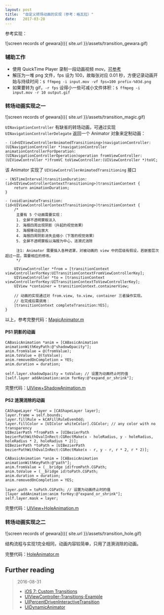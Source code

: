 ```yaml
---
layout: post
title:  "自定义转场动画的实现（参考：格瓦拉）"
date:   2017-03-28
---
```


参考实现：

![screen records of gewara]({{ site.url }}/assets/transition_gewara.gif)

### 辅助工作

* 使用 QuickTime Player 录制一段动画视频 mov。[可参考](http://osxdaily.com/2016/02/15/howto-record-iphone-screen-mac-quicktime/)
* 解压为一堆 png 文件，fps 设为 100，故每张对应 0.01 秒，方便记录动画开始与持续时间：`$ ffmpeg -i input.mov -vf fps=100 prefix-%03d.png`
* 如果要转为 gif，`-r fps` 设得小一些可减小文件体积：`$ ffmpeg -i input.mov -r 10 output.gif`


### 转场动画实现之一

![screen records of gewara]({{ site.url }}/assets/transition_magic.gif)

`UINavigationController` 有缺省的转场动画，可通过实现 `UINavigationControllerDelegate` 返回一个 Animator 对象来定制动画：

```objc
- (id<UIViewControllerAnimatedTransitioning>)navigationController:(UINavigationController *)navigationController animationControllerForOperation:(UINavigationControllerOperation)operation fromViewController:(UIViewController *)fromVC toViewController:(UIViewController *)toVC;
```

该 Animator 实现了 `UIViewControllerAnimatedTransitioning` 接口

```obj-c
- (NSTimeInterval)transitionDuration:(id<UIViewControllerContextTransitioning>)transitionContext {
	return animationDuration;
}

- (void)animateTransition:(id<UIViewControllerContextTransitioning>)transitionContext {
    /*
     主要有 5 个动画需要实现：
     1. 全屏不透明蒙板淡入
     2. 海报四周出现阴影（升起的视觉效果）
     3. 海报移动且放大
     4. 海报四周阴影消失且缩小（下落的视觉效果）
     5. 全屏不透明蒙板以海报为中心，涟漪式消除

     注1: Animator 需要插入各种遮罩，对被动画的 view 中的层级有假设，若嵌套层次超过一层，需要相应的修改。
     */

    UIViewController *from = [transitionContext viewControllerForKey:UITransitionContextFromViewControllerKey];
    UIViewController *to = [transitionContext viewControllerForKey:UITransitionContextToViewControllerKey];
    UIView *container = transitionContext.containerView;

    // 动画的实现通过对 from.view, to.view, container 三者操作实现。
    // 在完成后需调用：
    [transitionContext completeTransition:YES];
}
```

以上，参考完整代码：[MagicAnimator.m](https://github.com/shyang/CustomTransition/blob/master/CustomTransition/MagicAnimator.m)

#### PS1 阴影的动画
```
CABasicAnimation *anim = [CABasicAnimation animationWithKeyPath:@"shadowOpacity"];
anim.fromValue = @(fromValue);
anim.toValue = @(toValue);
anim.removedOnCompletion = YES;
anim.duration = duration;

self.layer.shadowOpacity = toValue; // 设置为动画终止时的值
[self.layer addAnimation:anim forKey:@"expand_or_shrink"];
```

完整代码：[UIView+ShadowAnimation.m](https://github.com/shyang/CustomTransition/blob/master/CustomTransition/UIView%2BShadowAnimation.m)

#### PS2 涟漪消除的动画
```
CAShapeLayer *layer = [CAShapeLayer layer];
layer.frame = self.bounds;
layer.fillRule = kCAFillRuleEvenOdd;
layer.fillColor = [UIColor whiteColor].CGColor; // any color with no transparency
UIBezierPath *fromPath = [UIBezierPath bezierPathWithOvalInRect:CGRectMake(x - holeRadius, y - holeRadius, holeRadius * 2, holeRadius * 2)];
UIBezierPath *toPath = [UIBezierPath bezierPathWithOvalInRect:CGRectMake(x - r, y - r, r * 2, r * 2)];

CABasicAnimation *anim = [CABasicAnimation animationWithKeyPath:@"path"];
anim.fromValue = (__bridge id)fromPath.CGPath;
anim.toValue = (__bridge id)toPath.CGPath;
anim.duration = duration;
anim.removedOnCompletion = YES;

layer.path = toPath.CGPath; // 设置为动画终止时的值
[layer addAnimation:anim forKey:@"expand_or_shrink"];
self.layer.mask = layer;
```

完整代码：[UIView+HoleAnimation.m](https://github.com/shyang/CustomTransition/blob/master/CustomTransition/UIView%2BHoleAnimation.m)

### 转场动画实现之二

![screen records of gewara]({{ site.url }}/assets/transition_hole.gif)

结构流程与实现1完全相同，动画内容较简单，只用了涟漪消除的动画。

完整代码：[HoleAnimator.m](https://github.com/shyang/CustomTransition/blob/master/CustomTransition/HoleAnimator.m)

## Further reading
> 2016-08-31
>
> * [iOS 7: Custom Transitions](https://possiblemobile.com/2013/09/ios-7-custom-transitions)
> * [UIViewController-Transitions-Example](https://github.com/TeehanLax/UIViewController-Transitions-Example)
> * [UIPercentDrivenInteractiveTransition](https://developer.apple.com/reference/uikit/uipercentdriveninteractivetransition)
> * [UIDynamicAnimator](https://developer.apple.com/reference/uikit/uidynamicanimator)
